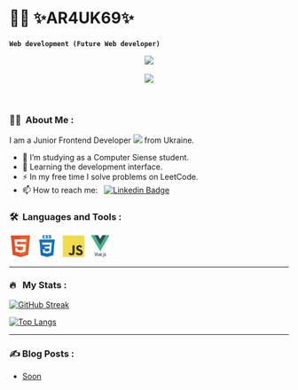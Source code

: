 # 🏄‍♂️ ✨AR4UK69✨
**`Web development (Future Web developer)`**
<p align="center">
<img src="https://media.giphy.com/media/v1.Y2lkPTc5MGI3NjExbGprZWV2MHo3bzl1ZmttNmUzczQwbWp2MHFsbDJpMXA1ZHY3YjJ6YyZlcD12MV9pbnRlcm5hbF9naWZfYnlfaWQmY3Q9Zw/KpACNEh8jXK2Q/giphy.gif"/>
</p>
<p align="center">
    <img src="https://readme-typing-svg.herokuapp.com/?lines=Hi+hi+hi+hello;Welcome+to+my+profile!;Have+a+look+around!&font=Fira%20Code&color=%23D62F79&center=true&width=280&height=50">
</p>
<!-- <p align="center"> -->
<!-- <a href="https://www.buymeacoffee.com/ar4uk69" target="_blank"><img src="https://cdn.buymeacoffee.com/buttons/default-orange.png" alt="Buy Me A Coffee" height="41" width="174"></a>
</p> -->
<p align="center"><img src="https://komarev.com/ghpvc/?username=ar4uk69&style=flat-square&color=red" alt=""></p>

### :woman_technologist: &nbsp;About Me :

I am a Junior Frontend Developer <img src="https://media.giphy.com/media/WUlplcMpOCEmTGBtBW/giphy.gif" width="30"> from Ukraine.

- 🔭 I’m studying as a Computer Siense student.
- 🌱 Learning the development interface.
- ⚡ In my free time I solve problems on LeetCode.
- 📫 How to reach me: &nbsp; [![Linkedin Badge](https://img.shields.io/badge/-ar4uk69-blue?style=flat&logo=Linkedin&logoColor=white)](https://www.linkedin.com/in/ar4uk69)


### 🛠 &nbsp;Languages and Tools :

<p>
<img src="https://github.com/devicons/devicon/blob/master/icons/html5/html5-original.svg" title="HTML5" alt="HTML" width="40" height="40"/>&nbsp;
<img src="https://github.com/devicons/devicon/blob/master/icons/css3/css3-plain-wordmark.svg"  title="CSS3" alt="CSS" width="40" height="40"/>&nbsp;
<img src="https://github.com/devicons/devicon/blob/master/icons/javascript/javascript-original.svg" title="JavaScript" alt="JavaScript" width="40" height="40"/>&nbsp;
<img src="https://github.com/devicons/devicon/blob/master/icons/vuejs/vuejs-original-wordmark.svg" title="Vuejs" alt="NodeJS" width="40" height="40"/>&nbsp;
<!-- <img src="https://github.com/devicons/devicon/blob/master/icons/python/python-original-wordmark.svg" title="React" alt="React" width="40" height="40"/>&nbsp; -->
<!-- <img src="https://github.com/devicons/devicon/blob/master/icons/nodejs/nodejs-original-wordmark.svg" title="NodeJS" alt="NodeJS" width="40" height="40"/>&nbsp; -->
<!-- <img src="https://github.com/devicons/devicon/blob/master/icons/git/git-original-wordmark.svg" title="Git" **alt="Git" width="40" height="40"/>&nbsp;
<img src="https://github.com/devicons/devicon/blob/master/icons/react/react-original-wordmark.svg" title="React" alt="React" width="40" height="40"/>&nbsp;
<img src="https://github.com/devicons/devicon/blob/master/icons/mysql/mysql-original-wordmark.svg" title="MySQL"  alt="MySQL" width="40" height="40"/>&nbsp; -->
</p>

---

### 🔥 &nbsp; My Stats :
[![GitHub Streak](http://github-readme-streak-stats.herokuapp.com?user=ar4uk69&theme=dark&background=000000)](https://git.io/streak-stats)

[![Top Langs](https://github-readme-stats.vercel.app/api/top-langs/?username=ar4uk69&layout=compact&theme=vision-friendly-dark)](https://github.com/anuraghazra/github-readme-stats)

---

### ✍️ Blog Posts : 
- [Soon](https://www.github.com/ar4uk69)
<!-- BLOG-POST-LIST:START -->
<!-- BLOG-POST-LIST:END -->

